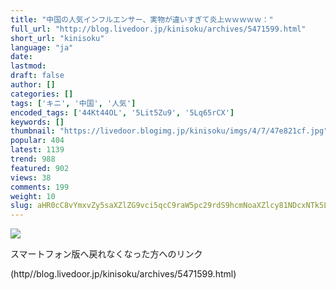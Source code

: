 ```yaml
---
title: "中国の人気インフルエンサー、実物が違いすぎて炎上ｗｗｗｗｗ："
full_url: "http://blog.livedoor.jp/kinisoku/archives/5471599.html"
short_url: "kinisoku"
language: "ja"
date: 
lastmod: 
draft: false
author: []
categories: []
tags: ['キニ', '中国', '人気']
encoded_tags: ['44Kt44OL', '5Lit5Zu9', '5Lq65rCX']
keywords: []
thumbnail: "https://livedoor.blogimg.jp/kinisoku/imgs/4/7/47e821cf.jpg"
popular: 404
latest: 1139
trend: 988
featured: 902
views: 38
comments: 199
weight: 10
slug: aHR0cC8vYmxvZy5saXZlZG9vci5qcC9raW5pc29rdS9hcmNoaXZlcy81NDcxNTk5Lmh0bWw=
---
```


![](https://livedoor.blogimg.jp/kinisoku/imgs/4/7/47e821cf.jpg)

<div><p class='sidetitle'>スマートフォン版へ戻れなくなった方へのリンク</p> </div>

(http//blog.livedoor.jp/kinisoku/archives/5471599.html)
